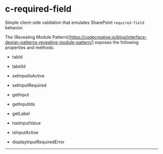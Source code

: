 # c-required-field
Simple client-side validation that emulates SharePoint `required-field` behavior.

The (Revealing Module Pattern)[https://codecreative.io/blog/interface-design-patterns-revealing-module-pattern/] exposes the following properties and methods: 

  * tabId
  
  * labelId
  
  * setInputIsActive
  
  * setInputRequired
  
  * getInput
  
  * getInputIds
  
  * getLabel
  
  * hasInputValue
  
  * isInputActive
  
  * displayInputRequiredError
  
---

